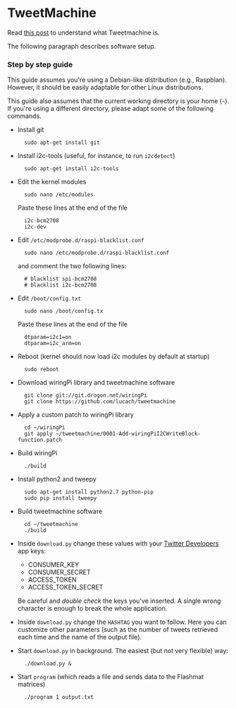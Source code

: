 # TweetMachine

Read [this post](https://blog.chiodini.org/2015/04/26/tweetmachine.html) to understand what Tweetmachine is.

The following paragraph describes software setup.

### Step by step guide
This guide assumes you're using a Debian-like distribution (e.g., Raspbian). However, it should be easily adaptable for other Linux distributions.

This guide also assumes that the current working directory is your home (`~`). If you're using a different directory, please adapt some of the following commands.

- Install git

        sudo apt-get install git 
        
- Install i2c-tools (useful, for instance, to run ```i2cdetect```)

        sudo apt-get install i2c-tools
        
- Edit the kernel modules

        sudo nano /etc/modules
        
  Paste these lines at the end of the file
  
        i2c-bcm2708 
        i2c-dev

- Edit ```/etc/modprobe.d/raspi-blacklist.conf```

        sudo nano /etc/modprobe.d/raspi-blacklist.conf
        
  and comment the two following lines:
  
        # blacklist spi-bcm2708
        # blacklist i2c-bcm2708

- Edit ```/boot/config.txt```

        sudo nano /boot/config.tx
        
  Paste these lines at the end of the file

        dtparam=i2c1=on
        dtparam=i2c_arm=on
        
- Reboot (kernel should now load i2c modules by default at startup)

        sudo reboot

- Download wiringPi library and tweetmachine software

        git clone git://git.drogon.net/wiringPi
        git clone https://github.com/lucach/tweetmachine

- Apply a custom patch to wiringPi library

        cd ~/wiringPi
        git apply ~/tweetmachine/0001-Add-wiringPiI2CWriteBlock-function.patch

- Build wiringPi

        ./build

- Install python2 and tweepy

        sudo apt-get install python2.7 python-pip
        sudo pip install tweepy

- Build tweetmachine software

        cd ~/tweetmachine
        ./build

- Inside `download.py` change these values with your [Twitter Developers](https://dev.twitter.com) app keys:
  - CONSUMER_KEY
  - CONSUMER_SECRET
  - ACCESS_TOKEN
  - ACCESS_TOKEN_SECRET
  
  Be careful and *double check* the keys you've inserted. A single wrong character is enough to break the whole application.

- Inside `download.py` change the `HASHTAG` you want to follow. Here you can customize other parameters (such as the number of tweets retrieved each time and the name of the output file).

- Start `download.py` in background. The easiest (but not very flexible) way:

        ./download.py &

- Start `program` (which reads a file and sends data to the Flashmat matrices)

        ./program 1 output.txt
